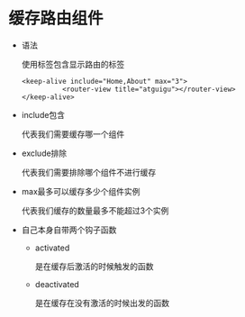 # 缓存路由组件

- 语法

  使用<keep-alive></keep-alive>标签包含显示路由的标签

  ```vue
  <keep-alive include="Home,About" max="3">
            <router-view title="atguigu"></router-view>
  </keep-alive>
  ```

- include包含

  代表我们需要缓存哪一个组件

- exclude排除

  代表我们需要排除哪个组件不进行缓存

- max最多可以缓存多少个组件实例

  代表我们缓存的数量最多不能超过3个实例

- 自己本身自带两个钩子函数

  - activated

    是在缓存后激活的时候触发的函数

  - deactivated

    是在缓存在没有激活的时候出发的函数